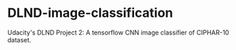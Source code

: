# DLND-image-classification
Udacity's DLND Project 2: A tensorflow CNN image classifier of CIPHAR-10 dataset.
